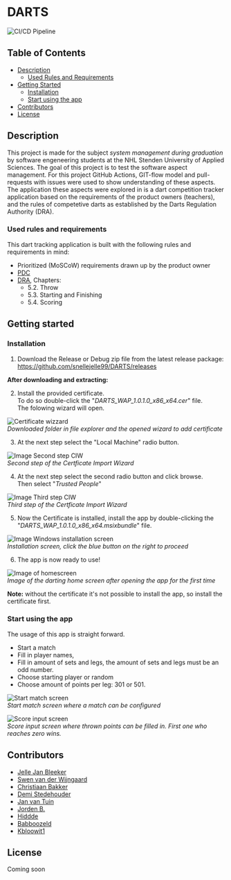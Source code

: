# DARTS
![CI/CD Pipeline](https://github.com/snellejelle99/DARTS/workflows/CI/CD%20Pipeline/badge.svg)

## Table of Contents

* [Description](#description)
  * [Used Rules and Requirements](#used-rules-and-requirements)
* [Getting Started](#getting-started)
  * [Installation](#installation)
  * [Start using the app](#start-using-the-app)
* [Contributors](#contributors)
* [License](#license)

## Description
This project is made for the subject *system management during graduation* by software engeneering students at the NHL Stenden University of Applied Sciences. 
The goal of this project is to test the software aspect management. 
For this project GitHub Actions, GIT-flow model and pull-requests with issues were used to show understanding of these aspects. 
The application these aspects were explored in is a dart competition tracker application based on the requirements of the product owners (teachers), and the rules of competetive darts as established by the Darts Regulation Authority (DRA).

### Used rules and requirements
This dart tracking application is built with the following rules and requirements in mind:
- Prioritized (MoSCoW) requirements drawn up by the product owner 
- [PDC](https://www.pdc.tv/players/rules-darts)
- [DRA](http://www.thedra.co.uk/wp-content/uploads/2015/01/DRA-Rules-final-140115.pdf), Chapters:
  - 5.2. Throw
  - 5.3. Starting and Finishing 
  - 5.4. Scoring

## Getting started

### Installation
1. Download the Release or Debug zip file from the latest release package: https://github.com/snellejelle99/DARTS/releases

**After downloading and extracting:**

2. Install the provided certificate.   
To do so double-click the "*DARTS_WAP_1.0.1.0_x86_x64.cer*" file.  
The folowing wizard will open.

![Certificate wizzard](https://i.ibb.co/vsrVdyc/install-Cert.jpg)  
*Downloaded folder in file explorer and the opened wizard to add certificate*

3.  At the next step select the "Local Machine" radio button.

![Image Second step CIW](https://i.ibb.co/vZq6YWP/install-Cert2.jpg)  
*Second step of the Certficate Import Wizard*

4. At the next step select the second radio button and click browse.  
Then select "*Trusted People*"

![Image Third step CIW](https://i.ibb.co/c8WxDgV/install-Cert3.jpg)  
*Third step of the Certficate Import Wizard*

5. Now the Certificate is installed, install the app by double-clicking the "*DARTS_WAP_1.0.1.0_x86_x64.msixbundle*" file.

![Image Windows installation screen](https://i.ibb.co/9sYYWyT/install-App.jpg)  
*Installation screen, click the blue button on the right to proceed* 

6. The app is now ready to use!

![Image of homescreen](https://i.ibb.co/pZ2B0mN/installed.jpg)  
*Image of the darting home screen after opening the app for the first time*

**Note:** without the certificate it's not possible to install the app, so install the certificate first.

### Start using the app
The usage of this app is straight forward.

- Start a match
- Fill in player names, 
- Fill in amount of sets and legs, the amount of sets and legs must be an odd number.
- Choose starting player or random
- Choose amount of points per leg: 301 or 501.  

![Start match screen](https://i.ibb.co/JjJrHtn/enterdata.jpg)  
*Start match screen where a match can be configured*

![Score input screen](https://i.ibb.co/rGHsLcM/playing.jpg)  
*Score input screen where thrown points can be filled in. First one who reaches zero wins.*


## Contributors
- [Jelle Jan Bleeker](https://github.com/snellejelle99)
- [Swen van der Wijngaard](https://github.com/SwenvdWijngaard)
- [Christiaan Bakker](https://github.com/skiephole)
- [Demi Stedehouder](https://github.com/demistedehouder)
- [Jan van Tuin](https://github.com/Janvdtuin)
- [Jorden B.](https://github.com/jorden-b)
- [Hiddde](https://github.com/hiddedv9)
- [Babboozeld](https://github.com/Babboozeld)
- [Kbloowit1](https://github.com/Kbloowit1)

## License
Coming soon
